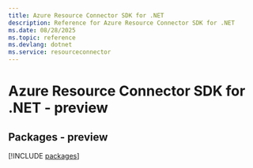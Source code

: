 ```yaml
---
title: Azure Resource Connector SDK for .NET
description: Reference for Azure Resource Connector SDK for .NET
ms.date: 08/28/2025
ms.topic: reference
ms.devlang: dotnet
ms.service: resourceconnector
---
```

# Azure Resource Connector SDK for .NET - preview
## Packages - preview
[!INCLUDE [packages](resource-connector-index.md)]